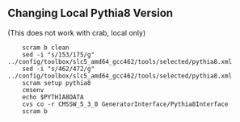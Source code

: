 Changing Local Pythia8 Version
------------------------------
(This does not work with crab, local only)

        scram b clean                                                                       
        sed -i "s/153/175/g" ../config/toolbox/slc5_amd64_gcc462/tools/selected/pythia8.xml 
        sed -i "s/462/472/g" ../config/toolbox/slc5_amd64_gcc462/tools/selected/pythia8.xml 
        scram setup pythia8
        cmsenv
        echo $PYTHIA8DATA                                                          
        cvs co -r CMSSW_5_3_8 GeneratorInterface/Pythia8Interface                           
        scram b
